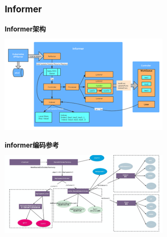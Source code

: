 # Informer



## Informer架构

![img](.assets/kubernetes_informer.png)







## informer编码参考

![image-20210624155026580](.assets/image-20210624155026580.png)

